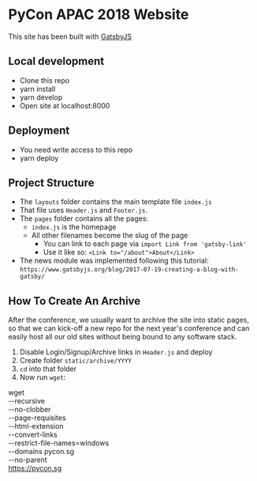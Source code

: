 # PyCon APAC 2018 Website

This site has been built with [GatsbyJS](https://www.gatsbyjs.org/)

## Local development

* Clone this repo
* yarn install
* yarn develop
* Open site at localhost:8000

## Deployment

* You need write access to this repo
* yarn deploy

## Project Structure

* The `layouts` folder contains the main template file `index.js`
* That file uses `Header.js` and `Footer.js`.
* The `pages` folder contains all the pages:
  * `index.js` is the homepage
  * All other filenames become the slug of the page
    * You can link to each page via `import Link from 'gatsby-link'`
    * Use it like so: `<Link to="/about">About</Link>`
* The news module was implemented following this tutorial: `https://www.gatsbyjs.org/blog/2017-07-19-creating-a-blog-with-gatsby/`

## How To Create An Archive

After the conference, we usually want to archive the site into static pages,
so that we can kick-off a new repo for the next year's conference and can
easily host all our old sites without being bound to any software stack.

1. Disable Login/Signup/Archive links in `Header.js` and deploy
2. Create folder `static/archive/YYYY`
3. `cd` into that folder
4. Now run `wget`:

wget \
 --recursive \
 --no-clobber \
 --page-requisites \
 --html-extension \
 --convert-links \
 --restrict-file-names=windows \
 --domains pycon.sg \
 --no-parent \
 https://pycon.sg
